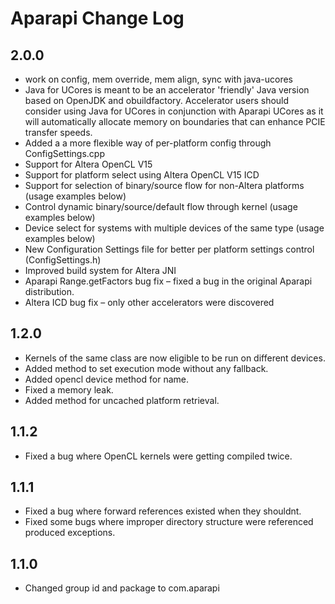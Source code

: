 # Aparapi Change Log

## 2.0.0

* work on config, mem override, mem align, sync with java-ucores
* Java for UCores is meant to be an accelerator 'friendly' Java version based on OpenJDK and obuildfactory. Accelerator users should consider using Java for UCores in conjunction with Aparapi UCores as it will automatically allocate memory on boundaries that can enhance PCIE transfer speeds.
* Added a a more flexible way of per-platform config through ConfigSettings.cpp
* Support for Altera OpenCL V15
* Support for platform select using Altera OpenCL V15 ICD
* Support for selection of binary/source flow for non-Altera platforms (usage examples below)
* Control dynamic binary/source/default flow through kernel (usage examples below)
* Device select for systems with multiple devices of the same type (usage examples below)
* New Configuration Settings file for better per platform settings control (ConfigSettings.h)
* Improved build system for Altera JNI
* Aparapi Range.getFactors bug fix – fixed a bug in the original Aparapi distribution.
* Altera ICD bug fix – only other accelerators were discovered

## 1.2.0

* Kernels of the same class are now eligible to be run on different devices.
* Added method to set execution mode without any fallback.
* Added opencl device method for name.
* Fixed a memory leak.
* Added method for uncached platform retrieval.

## 1.1.2

* Fixed a bug where OpenCL kernels were getting compiled twice.

## 1.1.1

* Fixed a bug where forward references existed when they shouldnt.
* Fixed some bugs where improper directory structure were referenced produced exceptions.

## 1.1.0

* Changed group id and package to com.aparapi